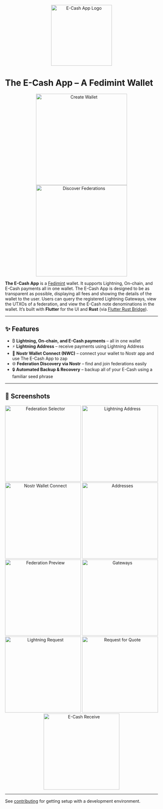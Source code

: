 <p align="center">
  <img src="assets/images/e-cash-app.png" alt="E-Cash App Logo" width="200"/>
</p>

# The E-Cash App – A Fedimint Wallet

<p align="center">
  <img src="assets/screenshots/create_wallet.png" alt="Create Wallet" width="300"/>
  <img src="assets/screenshots/discover2.png" alt="Discover Federations" width="300"/>
</p>

**The E-Cash App** is a [Fedimint](https://fedimint.org) wallet. It supports Lightning, On-chain, and E-Cash payments all in one wallet. The E-Cash App is designed to be as transparent as possible, displaying all fees and showing the details of the wallet to the user. Users can query the registered Lightning Gateways, view the UTXOs of a federation, and view the E-Cash note denominations in the wallet.
It’s built with **Flutter** for the UI and **Rust** (via [Flutter Rust Bridge](https://github.com/fzyzcjy/flutter_rust_bridge)).

---

## ✨ Features

- ₿ **Lightning, On-chain, and E-Cash payments** – all in one wallet  
- ⚡ **Lightning Address** – receive payments using Lightning Address 
- 🔗 **Nostr Wallet Connect (NWC)** – connect your wallet to Nostr app and use The E-Cash App to zap 
- 🌐 **Federation Discovery via Nostr** – find and join federations easily  
- 🔒 **Automated Backup & Recovery** – backup all of your E-Cash using a familiar seed phrase

---

## 📸 Screenshots

<p align="center">
  <img src="assets/screenshots/multimint.png" alt="Federation Selector" width="250"/>
  <img src="assets/screenshots/claim_lnaddress.png" alt="Lightning Address" width="250"/>
  <img src="assets/screenshots/nostr_wallet_connect.png" alt="Nostr Wallet Connect" width="250"/>
  <img src="assets/screenshots/addresses_received.png" alt="Addresses" width="250"/>
  <img src="assets/screenshots/fed_preview_joined.png" alt="Federation Preview" width="250"/>
  <img src="assets/screenshots/gateways2.png" alt="Gateways" width="250"/>
  <img src="assets/screenshots/lightning_request.png" alt="Lightning Request" width="250"/>
  <img src="assets/screenshots/rfq.png" alt="Request for Quote" width="250"/>
  <img src="assets/screenshots/ecash_receive2.png" alt="E-Cash Receive" width="250"/>
</p>

---

See [contributing](./docs/contributing.md) for getting setup with a development environment.

